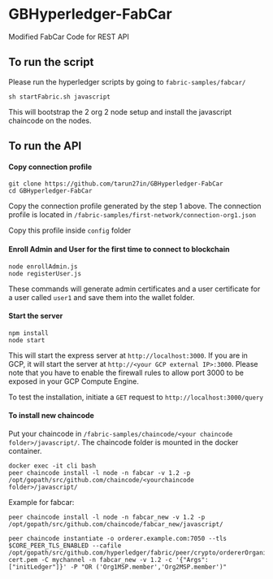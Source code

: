 # GBHyperledger-FabCar
Modified FabCar Code for REST API

## To run the script

Please run the hyperledger scripts by going to `fabric-samples/fabcar/`

`sh startFabric.sh javascript`

This will bootstrap the 2 org 2 node setup and install the javascript chaincode on the nodes.

## To run the API

#### Copy connection profile

```
git clone https://github.com/tarun27in/GBHyperledger-FabCar
cd GBHyperledger-FabCar
```

Copy the connection profile generated by the step 1 above. The connection profile is located in
`/fabric-samples/first-network/connection-org1.json` 

Copy this profile inside `config` folder


#### Enroll Admin and User for the first time to connect to blockchain

```
node enrollAdmin.js
node registerUser.js
```

These commands will generate admin certificates and a user certificate for a user called `user1` and save them into the wallet folder.

#### Start the server

```
npm install
node start
```
This will start the express server at `http://localhost:3000`. If you are in GCP, it will start the server at `http://<your GCP external IP>:3000`. Please note that you have to enable the firewall rules to allow port 3000 to be exposed in your GCP Compute Engine.

To test the installation, initiate a `GET` request to `http://localhost:3000/query`



#### To install new chaincode

Put your chaincode in `/fabric-samples/chaincode/<your chaincode folder>/javascript/`. The chaincode folder is mounted in the docker container.

```
docker exec -it cli bash
peer chaincode install -l node -n fabcar -v 1.2 -p /opt/gopath/src/github.com/chaincode/<yourchaincode folder>/javascript/
```

Example for fabcar:

```
peer chaincode install -l node -n fabcar_new -v 1.2 -p /opt/gopath/src/github.com/chaincode/fabcar_new/javascript/

peer chaincode instantiate -o orderer.example.com:7050 --tls $CORE_PEER_TLS_ENABLED --cafile /opt/gopath/src/github.com/hyperledger/fabric/peer/crypto/ordererOrganizations/example.com/orderers/orderer.example.com/msp/tlscacerts/tlsca.example.com-cert.pem -C mychannel -n fabcar_new -v 1.2 -c '{"Args":["initLedger"]}' -P "OR ('Org1MSP.member','Org2MSP.member')"
```
